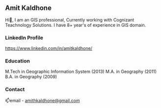 ## Amit Kaldhone
Hi👋,
I am an GIS professional, Currently working with Cognizant Teachnology Solutions.
I have 8+ year's of experience in GIS domain.

### LinkedIn Profile
https://www.linkedin.com/in/amitkaldhone/

### Education
M.Tech in Geographic Information System (2013)
M.A. in Geography (2011)
B.A. in Geography (2009)

### Contact
📫email - amithkaldhone@gmail.com

<!---
amithkaldhone/amithkaldhone is a ✨ special ✨ repository because its `README.md` (this file) appears on your GitHub profile.
You can click the Preview link to take a look at your changes.
--->
